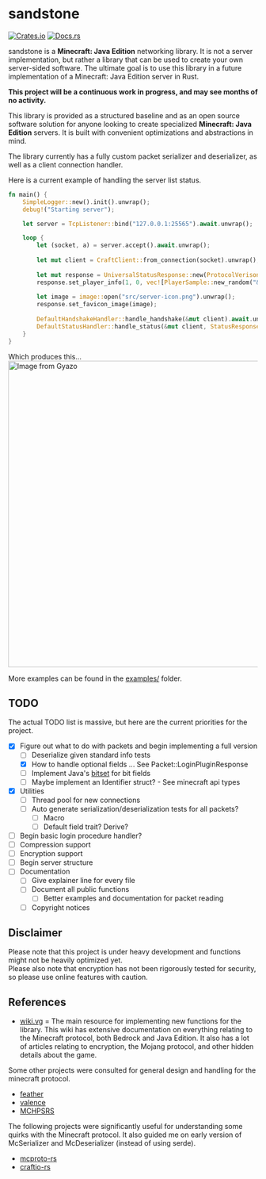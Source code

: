 # sandstone
[![Crates.io](https://img.shields.io/crates/v/sandstone)](https://crates.io/crates/sandstone)
[![Docs.rs](https://docs.rs/sandstone/badge.svg)](https://docs.rs/sandstone)

sandstone is a **Minecraft: Java Edition** networking library. It is not a server implementation, but rather a library that can be used to create your own server-sided software.
The ultimate goal is to use this library in a future implementation of a Minecraft: Java Edition server
in Rust. 

**This project will be a continuous work in progress, and may see months of no activity.**

This library is provided as a structured baseline and as an open source software solution for anyone looking
to create specialized **Minecraft: Java Edition** servers. It is built with convenient optimizations and abstractions in mind. 

The library currently has a fully custom packet serializer and deserializer, as well as a client connection handler.

Here is a current example of handling the server list status.

```rust
fn main() {
    SimpleLogger::new().init().unwrap();
	debug!("Starting server");

	let server = TcpListener::bind("127.0.0.1:25565").await.unwrap();

	loop {
		let (socket, a) = server.accept().await.unwrap();
		
		let mut client = CraftClient::from_connection(socket).unwrap();
		
		let mut response = UniversalStatusResponse::new(ProtocolVerison::V1_20, "&a&lThis is a test description &b§kttt");
		response.set_player_info(1, 0, vec![PlayerSample::new_random("&6&lTest")]);
		
		let image = image::open("src/server-icon.png").unwrap();
		response.set_favicon_image(image);
		
		DefaultHandshakeHandler::handle_handshake(&mut client).await.unwrap();
		DefaultStatusHandler::handle_status(&mut client, StatusResponseBody::new(response), DefaultPingHandler).await.unwrap();
	}
}
```

Which produces this...<br>
<a href="https://gyazo.com/b9b3907a5f3c62898e06b8634cbe8b9f"><img src="https://i.gyazo.com/b9b3907a5f3c62898e06b8634cbe8b9f.gif" alt="Image from Gyazo" width="618"/></a>

More examples can be found in the [examples/](examples) folder.

## TODO
The actual TODO list is massive, but here are the current priorities for the project.

- [x] Figure out what to do with packets and begin implementing a full version
  - [ ] Deserialize given standard info tests
  - [x] How to handle optional fields ... See Packet::LoginPluginResponse
  - [ ] Implement Java's [bitset](https://docs.oracle.com/javase/8/docs/api/java/util/BitSet.html) for bit fields
  - [ ] Maybe implement an Identifier struct? - See minecraft api types
- [x] Utilities
  - [ ] Thread pool for new connections
  - [ ] Auto generate serialization/deserialization tests for all packets?
    - [ ] Macro
    - [ ] Default field trait? Derive?
- [ ] Begin basic login procedure handler?
- [ ] Compression support
- [ ] Encryption support
- [ ] Begin server structure 
- [ ] Documentation
  - [ ] Give explainer line for every file
  - [ ] Document all public functions
    - [ ] Better examples and documentation for packet reading
  - [ ] Copyright notices

## Disclaimer
Please note that this project is under heavy development and functions might not be heavily optimized yet.<br>
Please also note that encryption has not been rigorously tested for security, so please use online features with caution.

## References
- [wiki.vg](https://wiki.vg) = The main resource for implementing new functions for the library. This wiki has extensive documentation
on everything relating to the Minecraft protocol, both Bedrock and Java Edition. It also has a lot of articles relating to encryption,
the Mojang protocol, and other hidden details about the game. 

Some other projects were consulted for general design and handling for the minecraft protocol.

- [feather](https://github.com/feather-rs/feather)
- [valence](https://github.com/valence-rs/valence)
- [MCHPSRS](https://github.com/MCHPR/MCHPRS)

The following projects were significantly useful for understanding some quirks with the Minecraft protocol. It also guided
me on early version of McSerializer and McDeserializer (instead of using serde).

- [mcproto-rs](https://github.com/Twister915/mcproto-rs)
- [craftio-rs](https://github.com/Twister915/craftio-rs)